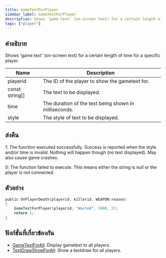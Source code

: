 ```yaml
---
title: GameTextForPlayer
sidebar_label: GameTextForPlayer
description: Shows 'game text' (on-screen text) for a certain length of time for a specific player.
tags: ["player"]
---
```


## คำอธิบาย

Shows 'game text' (on-screen text) for a certain length of time for a specific player.

| Name           | Description                                           |
| -------------- | ----------------------------------------------------- |
| playerid       | The ID of the player to show the gametext for.        |
| const string[] | The text to be displayed.                             |
| time           | The duration of the text being shown in milliseconds. |
| style          | The style of text to be displayed.                    |

## ส่งคืน

1: The function executed successfully. Success is reported when the style and/or time is invalid. Nothing will happen though (no text displayed). May also cause game crashes.

0: The function failed to execute. This means either the string is null or the player is not connected.

## ตัวอย่าง

```c
public OnPlayerDeath(playerid, killerid, WEAPON:reason)
{
    GameTextForPlayer(playerid, "Wasted", 5000, 2);
    return 1;
}
```

## ฟังก์ชั่นที่เกี่ยวข้องกัน

- [GameTextForAll](../functions/GameTextForAll): Display gametext to all players.
- [TextDrawShowForAll](../functions/TextDrawShowForAll): Show a textdraw for all players.
